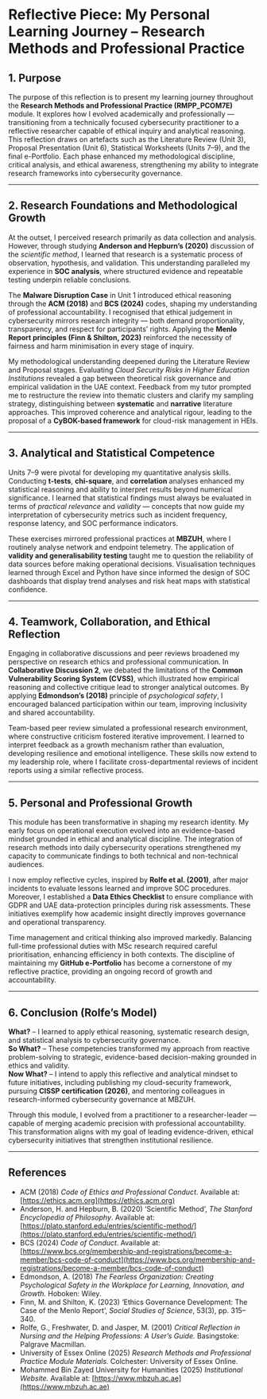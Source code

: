 # Reflective Piece: My Personal Learning Journey – Research Methods and Professional Practice

## 1. Purpose
The purpose of this reflection is to present my learning journey throughout the **Research Methods and Professional Practice (RMPP_PCOM7E)** module. It explores how I evolved academically and professionally — transitioning from a technically focused cybersecurity practitioner to a reflective researcher capable of ethical inquiry and analytical reasoning. This reflection draws on artefacts such as the Literature Review (Unit 3), Proposal Presentation (Unit 6), Statistical Worksheets (Units 7–9), and the final e-Portfolio. Each phase enhanced my methodological discipline, critical analysis, and ethical awareness, strengthening my ability to integrate research frameworks into cybersecurity governance.

---

## 2. Research Foundations and Methodological Growth
At the outset, I perceived research primarily as data collection and analysis. However, through studying **Anderson and Hepburn’s (2020)** discussion of the *scientific method*, I learned that research is a systematic process of observation, hypothesis, and validation. This understanding paralleled my experience in **SOC analysis**, where structured evidence and repeatable testing underpin reliable conclusions.

The **Malware Disruption Case** in Unit 1 introduced ethical reasoning through the **ACM (2018)** and **BCS (2024)** codes, shaping my understanding of professional accountability. I recognised that ethical judgement in cybersecurity mirrors research integrity — both demand proportionality, transparency, and respect for participants’ rights. Applying the **Menlo Report principles (Finn & Shilton, 2023)** reinforced the necessity of fairness and harm minimisation in every stage of inquiry.

My methodological understanding deepened during the Literature Review and Proposal stages. Evaluating *Cloud Security Risks in Higher Education Institutions* revealed a gap between theoretical risk governance and empirical validation in the UAE context. Feedback from my tutor prompted me to restructure the review into thematic clusters and clarify my sampling strategy, distinguishing between **systematic** and **narrative** literature approaches. This improved coherence and analytical rigour, leading to the proposal of a **CyBOK-based framework** for cloud-risk management in HEIs.

---

## 3. Analytical and Statistical Competence
Units 7–9 were pivotal for developing my quantitative analysis skills. Conducting **t-tests**, **chi-square**, and **correlation** analyses enhanced my statistical reasoning and ability to interpret results beyond numerical significance. I learned that statistical findings must always be evaluated in terms of *practical relevance* and *validity* — concepts that now guide my interpretation of cybersecurity metrics such as incident frequency, response latency, and SOC performance indicators.

These exercises mirrored professional practices at **MBZUH**, where I routinely analyse network and endpoint telemetry. The application of **validity and generalisability testing** taught me to question the reliability of data sources before making operational decisions. Visualisation techniques learned through Excel and Python have since informed the design of SOC dashboards that display trend analyses and risk heat maps with statistical confidence.

---

## 4. Teamwork, Collaboration, and Ethical Reflection
Engaging in collaborative discussions and peer reviews broadened my perspective on research ethics and professional communication. In **Collaborative Discussion 2**, we debated the limitations of the **Common Vulnerability Scoring System (CVSS)**, which illustrated how empirical reasoning and collective critique lead to stronger analytical outcomes. By applying **Edmondson’s (2018)** principle of *psychological safety*, I encouraged balanced participation within our team, improving inclusivity and shared accountability.

Team-based peer review simulated a professional research environment, where constructive criticism fostered iterative improvement. I learned to interpret feedback as a growth mechanism rather than evaluation, developing resilience and emotional intelligence. These skills now extend to my leadership role, where I facilitate cross-departmental reviews of incident reports using a similar reflective process.

---

## 5. Personal and Professional Growth
This module has been transformative in shaping my research identity. My early focus on operational execution evolved into an evidence-based mindset grounded in ethical and analytical discipline. The integration of research methods into daily cybersecurity operations strengthened my capacity to communicate findings to both technical and non-technical audiences.

I now employ reflective cycles, inspired by **Rolfe et al. (2001)**, after major incidents to evaluate lessons learned and improve SOC procedures. Moreover, I established a **Data Ethics Checklist** to ensure compliance with GDPR and UAE data-protection principles during risk assessments. These initiatives exemplify how academic insight directly improves governance and operational transparency.

Time management and critical thinking also improved markedly. Balancing full-time professional duties with MSc research required careful prioritisation, enhancing efficiency in both contexts. The discipline of maintaining my **GitHub e-Portfolio** has become a cornerstone of my reflective practice, providing an ongoing record of growth and accountability.

---

## 6. Conclusion (Rolfe’s Model)
**What?** – I learned to apply ethical reasoning, systematic research design, and statistical analysis to cybersecurity governance.  
**So What?** – These competencies transformed my approach from reactive problem-solving to strategic, evidence-based decision-making grounded in ethics and validity.  
**Now What?** – I intend to apply this reflective and analytical mindset to future initiatives, including publishing my cloud-security framework, pursuing **CISSP certification (2026)**, and mentoring colleagues in research-informed cybersecurity governance at MBZUH.

Through this module, I evolved from a practitioner to a researcher-leader — capable of merging academic precision with professional accountability. This transformation aligns with my goal of leading evidence-driven, ethical cybersecurity initiatives that strengthen institutional resilience.

---

## References
- ACM (2018) *Code of Ethics and Professional Conduct*. Available at: [https://ethics.acm.org](https://ethics.acm.org)  
- Anderson, H. and Hepburn, B. (2020) ‘Scientific Method’, *The Stanford Encyclopedia of Philosophy*. Available at: [https://plato.stanford.edu/entries/scientific-method/](https://plato.stanford.edu/entries/scientific-method/)  
- BCS (2024) *Code of Conduct*. Available at: [https://www.bcs.org/membership-and-registrations/become-a-member/bcs-code-of-conduct](https://www.bcs.org/membership-and-registrations/become-a-member/bcs-code-of-conduct)  
- Edmondson, A. (2018) *The Fearless Organization: Creating Psychological Safety in the Workplace for Learning, Innovation, and Growth.* Hoboken: Wiley.  
- Finn, M. and Shilton, K. (2023) ‘Ethics Governance Development: The Case of the Menlo Report’, *Social Studies of Science*, 53(3), pp. 315–340.  
- Rolfe, G., Freshwater, D. and Jasper, M. (2001) *Critical Reflection in Nursing and the Helping Professions: A User’s Guide.* Basingstoke: Palgrave Macmillan.  
- University of Essex Online (2025) *Research Methods and Professional Practice Module Materials.* Colchester: University of Essex Online.  
- Mohammed Bin Zayed University for Humanities (2025) *Institutional Website.* Available at: [https://www.mbzuh.ac.ae](https://www.mbzuh.ac.ae)
